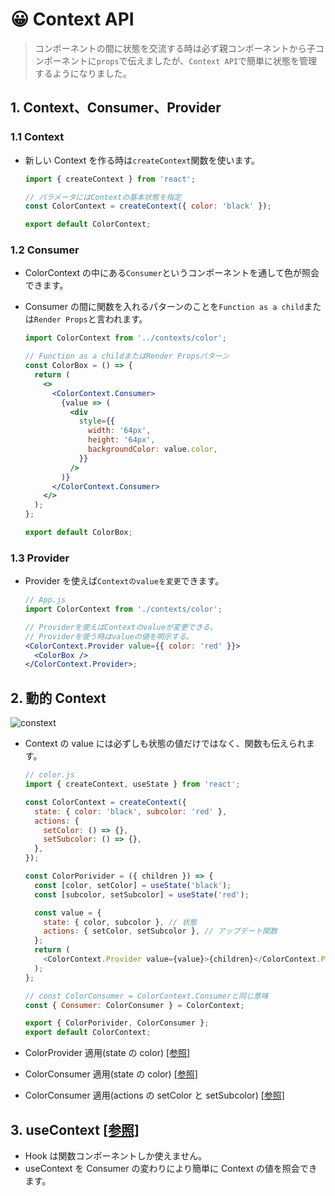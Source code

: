 # 😀 Context API

> コンポーネントの間に状態を交流する時は必ず親コンポーネントから子コンポーネントに`props`で伝えましたが、`Context API`で簡単に状態を管理するようになりました。

## 1. Context、Consumer、Provider

### 1.1 Context

- 新しい Context を作る時は`createContext`関数を使います。

  ```js
  import { createContext } from 'react';

  // パラメータにはContextの基本状態を指定
  const ColorContext = createContext({ color: 'black' });

  export default ColorContext;
  ```

### 1.2 Consumer

- ColorContext の中にある`Consumer`というコンポーネントを通して色が照会できます。
- Consumer の間に関数を入れるパターンのことを`Function as a child`または`Render Props`と言われます。

  ```jsx
  import ColorContext from '../contexts/color';

  // Function as a childまたはRender Propsパターン
  const ColorBox = () => {
    return (
      <>
        <ColorContext.Consumer>
          {value => (
            <div
              style={{
                width: '64px',
                height: '64px',
                backgroundColor: value.color,
              }}
            />
          )}
        </ColorContext.Consumer>
      </>
    );
  };

  export default ColorBox;
  ```

### 1.3 Provider

- Provider を使えば`Contextのvalueを変更`できます。

  ```jsx
  // App.js
  import ColorContext from './contexts/color';

  // Providerを使えばContextのvalueが変更できる。
  // Providerを使う時はvalueの値を明示する。
  <ColorContext.Provider value={{ color: 'red' }}>
    <ColorBox />
  </ColorContext.Provider>;
  ```

## 2. 動的 Context

![constext](https://user-images.githubusercontent.com/80688093/223728960-468e69b8-0766-40d4-87fa-73289e78e973.gif)

- Context の value には必ずしも状態の値だけではなく、関数も伝えられます。

  ```js
  // color.js
  import { createContext, useState } from 'react';

  const ColorContext = createContext({
    state: { color: 'black', subcolor: 'red' },
    actions: {
      setColor: () => {},
      setSubcolor: () => {},
    },
  });

  const ColorPorivider = ({ children }) => {
    const [color, setColor] = useState('black');
    const [subcolor, setSubcolor] = useState('red');

    const value = {
      state: { color, subcolor }, // 状態
      actions: { setColor, setSubcolor }, // アップデート関数
    };
    return (
      <ColorContext.Provider value={value}>{children}</ColorContext.Provider>
    );
  };

  // const ColorConsumer = ColorContext.Consumerと同じ意味
  const { Consumer: ColorConsumer } = ColorContext;

  export { ColorPorivider, ColorConsumer };
  export default ColorContext;
  ```

- ColorProvider 適用(state の color) [[参照]](https://github.com/hi1004/react-study/commit/184afcd3f7c53c4b78036d2dd26ade3087fa0530#diff-e94a79d9391115ac02900d7d76f146e98d79db11e614ab1db98b7a807349cbbeR11-R16)
- ColorConsumer 適用(state の color) [[参照]](https://github.com/hi1004/react-study/commit/184afcd3f7c53c4b78036d2dd26ade3087fa0530#diff-5a99af45c2c707b88ec909f09fb129c86a23d1cd670cbffcf75bc050053ad894R8-R25)
- ColorConsumer 適用(actions の setColor と setSubcolor) [[参照]](https://github.com/hi1004/react-study/commit/184afcd3f7c53c4b78036d2dd26ade3087fa0530#diff-67ba4ca57a02398b3e7f2af7608a5d63f2ee7d8856623a56defb4ad533e2cb3dR1-R36)

## 3. useContext [[参照]](https://github.com/hi1004/react-study/commit/8d6437e9727365190de69d469b1409f7b32a35e7#diff-5a99af45c2c707b88ec909f09fb129c86a23d1cd670cbffcf75bc050053ad894R5)

- Hook は関数コンポーネントしか使えません。
- useContext を Consumer の変わりにより簡単に Context の値を照会できます。
